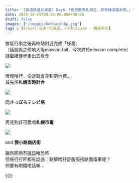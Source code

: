 ```yaml
---
title: '[食道鉄道北海道] Day6：「也思散策札幌去，其奈緣溪路未乾。」'
date: 2020-10-25T09:30:00.000+08:00
draft: false
images: ["/images/hokkaido6p.jpg"]
tags : [travel-日本-北海道, enthusiasm - 鐵道時光]
---
```

 
放低行李之後再响站附近完成「任務」  
（話說係之前响大阪mission fail，今次終於mission complete）  
就繼續徒步走出去覓食  

![](/images/hokkaido6p1.jpg)

慢慢咁行，沿途就會見到啲地標...   
首先係**札幌市時計台**  

![](/images/hokkaido6p2.jpg)

同**さっぽろテレビ塔**  

![](/images/hokkaido6p3.jpg)

再見到好可愛嘅**札幌市電**  

![](/images/hokkaido6p4.jpg)

and **狸小路商店街**  
  
雖然啲雨冇[擒日](https://hidie.net/hokkaido5e/)咁恐怖  
但係行行吓都有諗過：點解唔舒舒服服搭路面電車呢？  
仲要有啲餓咁話嘛...  
  
  
  
{{<hokkaido>}}
